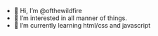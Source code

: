- 👋 Hi, I’m @ofthewildfire
- 👀 I’m interested in all manner of things. 
- 🌱 I’m currently learning html/css and javascript
<!---
ofthewildfire/ofthewildfire is a ✨ special ✨ repository because its `README.md` (this file) appears on your GitHub profile.
You can click the Preview link to take a look at your changes.
--->
